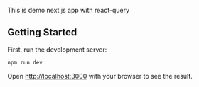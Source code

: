 This is demo next js app with react-query
## Getting Started

First, run the development server:

```bash
npm run dev
```

Open [http://localhost:3000](http://localhost:3000) with your browser to see the result.

